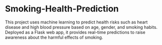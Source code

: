 # Smoking-Health-Prediction
This project uses machine learning to predict health risks such as heart disease and high blood pressure based on age, gender, and smoking habits. Deployed as a Flask web app, it provides real-time predictions to raise awareness about the harmful effects of smoking.
